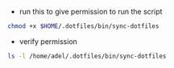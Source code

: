
- run this to give permission to run the script  

```bash
chmod +x $HOME/.dotfiles/bin/sync-dotfiles
```

- verify permission

```bash
ls -l /home/adel/.dotfiles/bin/sync-dotfiles
```